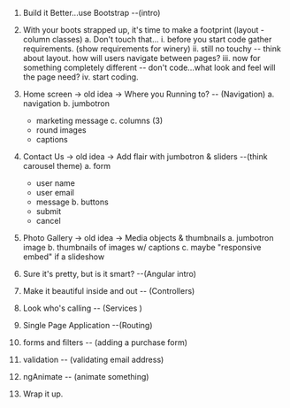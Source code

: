 1. Build it Better...use Bootstrap --(intro)
2. With your boots strapped up, it's time to make a footprint (layout - column classes)
  a. Don't touch that...
    i. before you start code gather requirements. (show requirements for winery)
    ii. still no touchy -- think about layout.  how will users navigate between pages?
    iii. now for something completely different -- don't code...what look and feel will the page need?
    iv. start coding.
3. Home screen -> old idea -> Where you Running to? -- (Navigation)
  a. navigation
  b. jumbotron
    - marketing message
  c. columns (3)
    - round images
    - captions
4. Contact Us -> old idea -> Add flair with jumbotron & sliders --(think carousel theme)
  a. form
    - user name
    - user email
    - message
  b. buttons
    - submit
    - cancel
5. Photo Gallery -> old idea -> Media objects & thumbnails
  a. jumbotron image
  b. thumbnails of images w/ captions
  c. maybe "responsive embed" if a slideshow

6. Sure it's pretty, but is it smart? --(Angular intro)

7. Make it beautiful inside and out -- (Controllers)

8. Look who's calling -- (Services )

9. Single Page Application --(Routing)

10. forms and filters -- (adding a purchase form)

11. validation -- (validating email address)

12. ngAnimate -- (animate something)

13. Wrap it up.
